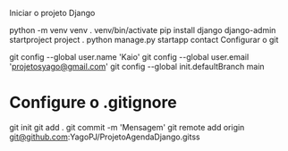 Iniciar o projeto Django

python -m venv venv
. venv/bin/activate
pip install django
django-admin startproject project .
python manage.py startapp contact
Configurar o git

git config --global user.name 'Kaio'
git config --global user.email 'projetosyago@gmail.com'
git config --global init.defaultBranch main
# Configure o .gitignore
git init 
git add .
git commit -m 'Mensagem'
git remote add origin git@github.com:YagoPJ/ProjetoAgendaDjango.gitss